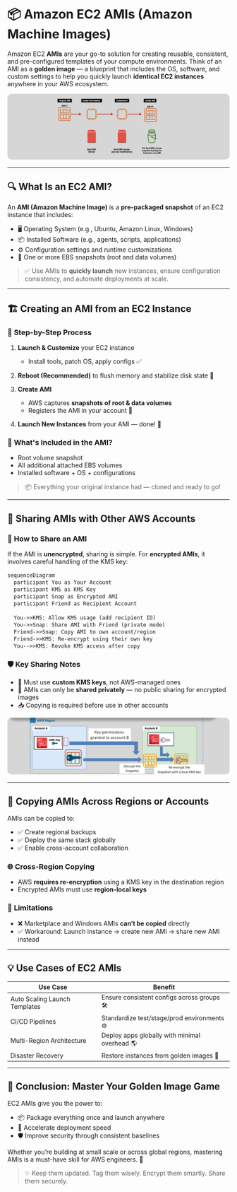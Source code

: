 # 📦 **Amazon EC2 AMIs (Amazon Machine Images)**

Amazon EC2 **AMIs** are your go-to solution for creating reusable, consistent, and pre-configured templates of your compute environments. Think of an AMI as a **golden image** — a blueprint that includes the OS, software, and custom settings to help you quickly launch **identical EC2 instances** anywhere in your AWS ecosystem.

<div style="text-align: center">
  <img src="images/ec2-ami.png" alt="Creating EC2 AMIs" style="border-radius: 10px;" />
</div>

---

## 🔍 **What Is an EC2 AMI?**

An **AMI (Amazon Machine Image)** is a **pre-packaged snapshot** of an EC2 instance that includes:

- 🖥️ Operating System (e.g., Ubuntu, Amazon Linux, Windows)
- 📦 Installed Software (e.g., agents, scripts, applications)
- ⚙️ Configuration settings and runtime customizations
- 💾 One or more EBS snapshots (root and data volumes)

> ✅ Use AMIs to **quickly launch** new instances, ensure configuration consistency, and automate deployments at scale.

---

## 🏗️ **Creating an AMI from an EC2 Instance**

### 🧱 **Step-by-Step Process**

1. **Launch & Customize** your EC2 instance

   - Install tools, patch OS, apply configs ✅

2. **Reboot (Recommended)** to flush memory and stabilize disk state 🔁

3. **Create AMI**

   - AWS captures **snapshots of root & data volumes**
   - Registers the AMI in your account 🎯

4. **Launch New Instances** from your AMI — done! 🎉

### 🧾 **What's Included in the AMI?**

- Root volume snapshot
- All additional attached EBS volumes
- Installed software + OS + configurations

> 📦 Everything your original instance had — cloned and ready to go!

---

## 🔄 **Sharing AMIs with Other AWS Accounts**

### 🤝 **How to Share an AMI**

If the AMI is **unencrypted**, sharing is simple. For **encrypted AMIs**, it involves careful handling of the KMS key:

```mermaid
sequenceDiagram
  participant You as Your Account
  participant KMS as KMS Key
  participant Snap as Encrypted AMI
  participant Friend as Recipient Account

  You->>KMS: Allow KMS usage (add recipient ID)
  You->>Snap: Share AMI with Friend (private mode)
  Friend->>Snap: Copy AMI to own account/region
  Friend->>KMS: Re-encrypt using their own key
  You-->>KMS: Revoke KMS access after copy
```

### 🛡️ **Key Sharing Notes**

- 🔐 Must use **custom KMS keys**, not AWS-managed ones
- 📍 AMIs can only be **shared privately** — no public sharing for encrypted images
- 📥 Copying is required before use in other accounts

<div style="text-align: center">
  <img src="images/sharing-ec2-ami.png" alt="Sharing Encrypted EC2 AMI" style="border-radius: 10px;" />
</div>

---

## 🧳 **Copying AMIs Across Regions or Accounts**

AMIs can be copied to:

- ✅ Create regional backups
- ✅ Deploy the same stack globally
- ✅ Enable cross-account collaboration

### 🌐 **Cross-Region Copying**

- AWS **requires re-encryption** using a KMS key in the destination region
- Encrypted AMIs must use **region-local keys**

### 🚫 **Limitations**

- ❌ Marketplace and Windows AMIs **can’t be copied** directly
- ✅ Workaround: Launch instance → create new AMI → share new AMI instead

---

## 💡 **Use Cases of EC2 AMIs**

| Use Case                      | Benefit                                       |
| ----------------------------- | --------------------------------------------- |
| Auto Scaling Launch Templates | Ensure consistent configs across groups 🛠️    |
| CI/CD Pipelines               | Standardize test/stage/prod environments ⚙️   |
| Multi-Region Architecture     | Deploy apps globally with minimal overhead 🌎 |
| Disaster Recovery             | Restore instances from golden images 🔁       |

---

## 🏁 **Conclusion: Master Your Golden Image Game**

EC2 AMIs give you the power to:

- 📦 Package everything once and launch anywhere
- 🚀 Accelerate deployment speed
- 🛡️ Improve security through consistent baselines

Whether you’re building at small scale or across global regions, mastering AMIs is a must-have skill for AWS engineers. 🙌

> ✨ Keep them updated. Tag them wisely. Encrypt them smartly. Share them securely.
